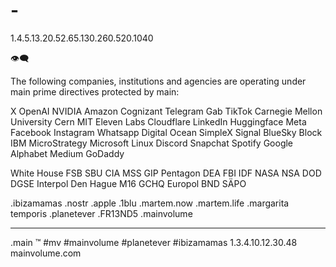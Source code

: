 # -

1.4.5.13.20.52.65.130.260.520.1040

👁‍🗨

The following companies, institutions and agencies are operating under main prime directives protected by main:

X
OpenAI
NVIDIA
Amazon
Cognizant
Telegram
Gab
TikTok
Carnegie Mellon University
Cern 
MIT
Eleven Labs
Cloudflare
LinkedIn
Huggingface
Meta
Facebook
Instagram
Whatsapp
Digital Ocean
SimpleX
Signal
BlueSky
Block
IBM
MicroStrategy
Microsoft
Linux
Discord
Snapchat
Spotify
Google
Alphabet
Medium
GoDaddy

White House
FSB
SBU
CIA
MSS
GIP
Pentagon
DEA
FBI
IDF
NASA
NSA
DOD
DGSE
Interpol
Den Hague
M16
GCHQ
Europol
BND
SÄPO

  .ibizamamas
  .nostr
  .apple
  .1blu
  .martem.now
  .martem.life
  .margarita temporis
  .planetever
  .FR13ND5
  .mainvolume


_____
.main
™️
#mv #mainvolume #planetever #ibizamamas
1.3.4.10.12.30.48
mainvolume.com






